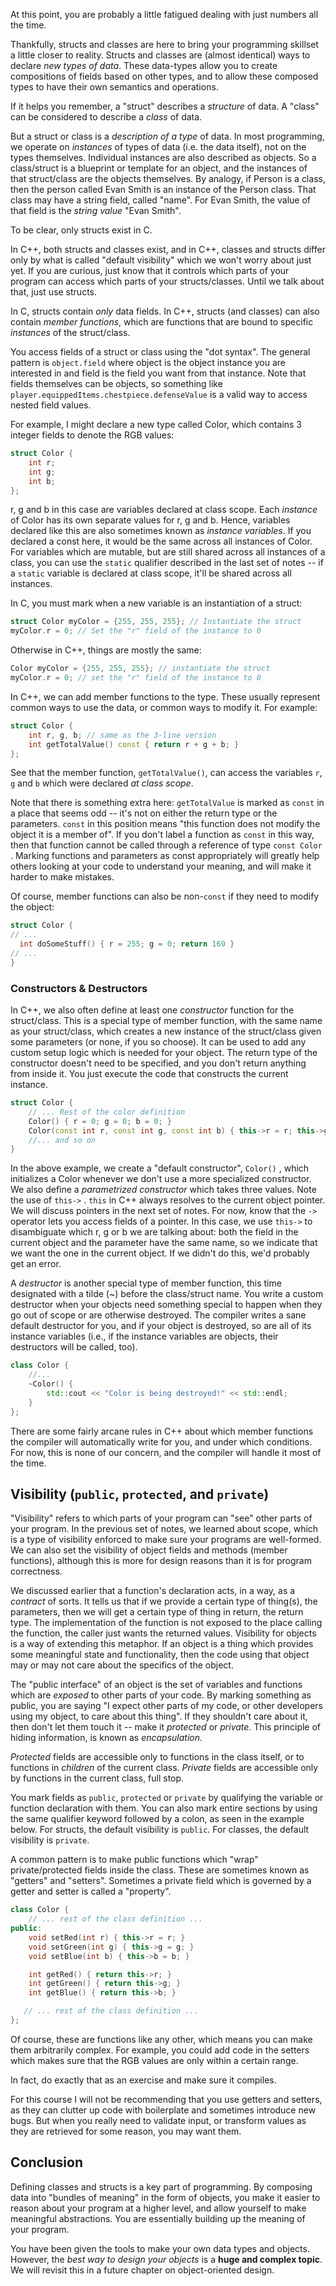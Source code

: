 At this point, you are probably a little fatigued dealing with just numbers all the time.

Thankfully, structs and classes are here to bring your programming skillset a little closer to reality. Structs and classes are (almost identical) ways to declare *new types of data*. These data-types allow you to create compositions of fields based on other types, and to allow these composed types to have their own semantics and operations.

If it helps you remember, a "struct" describes a *structure* of data. A "class" can be considered to describe a *class* of data.

But a struct or class is a *description of a type* of data. In most programming, we operate on *instances* of types of data (i.e. the data itself), not on the types themselves. Individual instances are also described as objects. So a class/struct is a blueprint or template for an object, and the instances of that struct/class are the objects themselves. By analogy, if Person is a class, then the person called Evan Smith is an instance of the Person class. That class may have a string field, called "name". For Evan Smith, the value of that field is the *string value* "Evan Smith". 

To be clear, only structs exist in C. 

In C++, both structs and classes exist, and in C++, classes and structs differ only by what is called "default visibility" which we won't worry about just yet. If you are curious, just know that it controls which parts of your program can access which parts of your structs/classes. Until we talk about that, just use structs.

In C, structs contain *only* data fields. In C++, structs (and classes) can also contain *member functions*, which are functions that are bound to specific *instances* of the struct/class.  

You access fields of a struct or class using the "dot syntax". The general pattern is `object.field` where object is the object instance you are interested in and field is the field you want from that instance. Note that fields themselves can be objects, so something like `player.equippedItems.chestpiece.defenseValue` is a valid way to access nested field values.

For example, I might declare a new type called Color, which contains 3 integer fields to denote the RGB values:
``` c
struct Color {
	int r;
	int g;
	int b;
};
```

r, g and b in this case are variables declared at class scope. Each *instance* of Color has its own separate values for r, g and b. Hence, variables declared like this are also sometimes known as *instance variables*. If you declared a const here, it would be the same across all instances of Color. For variables which are mutable, but are still shared across all instances of a class, you can use the `static` qualifier described in the last set of notes -- if a `static` variable is declared at class scope, it'll be shared across all instances.

In C, you must mark when a new variable is an instantiation of a struct:
``` c
struct Color myColor = {255, 255, 255}; // Instantiate the struct
myColor.r = 0; // Set the "r" field of the instance to 0
```
Otherwise in C++, things are mostly the same:
```cpp
Color myColor = {255, 255, 255}; // instantiate the struct
myColor.r = 0; // set the "r" field of the instance to 0
```

In C++, we can add member functions to the type. These usually represent common ways to use the data, or common ways to modify it. For example:
``` cpp
struct Color {
	int r, g, b; // same as the 3-line version
	int getTotalValue() const { return r + g + b; }
};
```
See that the member function, `getTotalValue()`, can access the variables `r`, `g` and `b` which were declared *at class scope*.

Note that there is something extra here: `getTotalValue` is marked as `const` in a place that seems odd -- it's not on either the return type or the parameters. `const` in this position means "this function does not modify the object it is a member of". If you don't label a function as `const` in this way, then that function cannot be called through a reference of type `const Color` . Marking functions and parameters as const appropriately will greatly help others looking at your code to understand your meaning, and will make it harder to make mistakes.

Of course, member functions can also be non-`const` if they need to modify the object:

``` cpp
struct Color {
// ...
  int doSomeStuff() { r = 255; g = 0; return 169 }
// ...
}
```

### Constructors & Destructors

In C++, we also often define at least one *constructor* function for the struct/class. This is a special type of member function, with the same name as your struct/class, which creates a new instance of the struct/class given some parameters (or none, if you so choose). It can be used to add any custom setup logic which is needed for your object. The return type of the constructor doesn't need to be specified, and you don't return anything from inside it. You just execute the code that constructs the current instance.
``` cpp
struct Color {
	// ... Rest of the color definition
	Color() { r = 0; g = 0; b = 0; }
	Color(const int r, const int g, const int b) { this->r = r; this->g = g; this->b = b; }
	//... and so on
} 
```
In the above example, we create a "default constructor", `Color()` , which initializes a Color whenever we don't use a more specialized constructor. We also define a *parametrized constructor* which takes three values. Note the use of  `this->` .
`this` in C++ always resolves to the current object pointer. We will discuss pointers in the next set of notes. For now, know that the `->` operator lets you access fields of a pointer. In this case, we use `this->` to disambiguate which r, g or b we are talking about: both the field in the current object and the parameter have the same name, so we indicate that we want the one in the current object. If we didn't do this, we'd probably get an error.  

A *destructor* is another special type of member function, this time designated with a tilde (~) before the class/struct name. You write a custom destructor when your objects need something special to happen when they go out of scope or are otherwise destroyed. The compiler writes a sane default destructor for you, and if your object is destroyed, so are all of its instance variables (i.e., if the instance variables are objects, their destructors will be called, too).

```cpp
class Color {
	//...
    ~Color() {
	    std::cout << "Color is being destroyed!" << std::endl;
    }
};
```

There are some fairly arcane rules in C++ about which member functions the compiler will automatically write for you, and under which conditions. For now, this is none of our concern, and the compiler will handle it most of the time.

## Visibility (`public`, `protected`, and `private`)

"Visibility" refers to which parts of your program can "see" other parts of your program. In the previous set of notes, we learned about scope, which is a type of visibility enforced to make sure your programs are well-formed. We can also set the visibility of object fields and methods (member functions), although this is more for design reasons than it is for program correctness. 

We discussed earlier that a function's declaration acts, in a way, as a *contract* of sorts. It tells us that if we provide a certain type of thing(s), the parameters, then we will get a certain type of thing in return, the return type. The implementation of the function is not exposed to the place calling the function, the caller just wants the returned values.
Visibility for objects is a way of extending this metaphor. If an object is a thing which provides some meaningful state and functionality, then the code using that object may or may not care about the specifics of the object. 

The "public interface" of an object is the set of variables and functions which are *exposed* to other parts of your code. By marking something as public, you are saying "I expect other parts of my code, or other developers using my object, to care about this thing". If they shouldn't care about it, then don't let them touch it -- make it *protected* or *private*. This principle of hiding information, is known as *encapsulation.*

*Protected* fields are accessible only to functions in the class itself, or to functions in *children* of the current class. *Private* fields are accessible only by functions in the current class, full stop.

You mark fields as `public`, `protected` or `private` by qualifying the variable or function declaration with them. You can also mark entire sections by using the same qualifier keyword followed by a colon, as seen in the example below.
For structs, the default visibility is `public`. For classes, the default visibility is `private`.

A common pattern is to make public functions which "wrap"  private/protected fields inside the class. These are sometimes known as "getters" and "setters". Sometimes a private field which is governed by a getter and setter is called a "property".
``` cpp
class Color {	
	// ... rest of the class definition ...
public:
	void setRed(int r) { this->r = r; }
	void setGreen(int g) { this->g = g; }
	void setBlue(int b) { this->b = b; }

	int getRed() { return this->r; }
	int getGreen() { return this->g; }
	int getBlue() { return this->b; }

   // ... rest of the class definition ...	
};
```
Of course, these are functions like any other, which means you can make them arbitrarily complex. For example, you could add code in the setters which makes sure that the RGB values are only within a certain range. 

In fact, do exactly that as an exercise and make sure it compiles.

For this course I will not be recommending that you use getters and setters, as they can clutter up code with boilerplate and sometimes introduce new bugs. But when you really need to validate input, or transform values as they are retrieved for some reason, you may want them.

## Conclusion
Defining classes and structs is a key part of programming. By composing data into "bundles of meaning" in the form of objects, you make it easier to reason about your program at a higher level, and allow yourself to make meaningful abstractions. You are essentially building up the meaning of your program.

You have been given the tools to make your own data types and objects. However, the *best way to design your objects* is a **huge and complex topic**. We will revisit this in a future chapter on object-oriented design.

